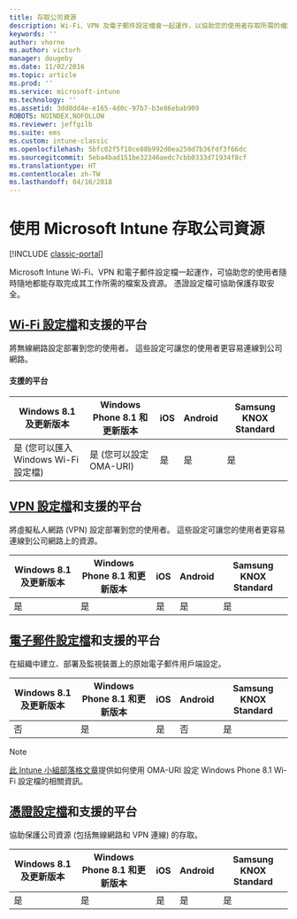 ```yaml
---
title: 存取公司資源
description: Wi-Fi、VPN 及電子郵件設定檔會一起運作，以協助您的使用者存取所需的檔案及資源。
keywords: ''
author: vhorne
ms.author: victorh
manager: dougeby
ms.date: 11/02/2016
ms.topic: article
ms.prod: ''
ms.service: microsoft-intune
ms.technology: ''
ms.assetid: 3dd8dd4e-e165-4d0c-97b7-b3e86ebab909
ROBOTS: NOINDEX,NOFOLLOW
ms.reviewer: jeffgilb
ms.suite: ems
ms.custom: intune-classic
ms.openlocfilehash: 5bfc02f5f10ce88b992d0ea250d7b36fdf3f66dc
ms.sourcegitcommit: 5eba4bad151be32346aedc7cbb0333d71934f8cf
ms.translationtype: HT
ms.contentlocale: zh-TW
ms.lasthandoff: 04/16/2018
---
```

# <a name="enable-access-to-company-resources-with-microsoft-intune"></a>使用 Microsoft Intune 存取公司資源

[!INCLUDE [classic-portal](../includes/classic-portal.md)]

Microsoft Intune Wi-Fi、VPN 和電子郵件設定檔一起運作，可協助您的使用者隨時隨地都能存取完成其工作所需的檔案及資源。 憑證設定檔可協助保護存取安全。

## <a name="wi-fi-profileswi-fi-connections-in-microsoft-intunemd-and-supported-platforms"></a>[Wi-Fi 設定檔](wi-fi-connections-in-microsoft-intune.md)和支援的平台

將無線網路設定部署到您的使用者。 這些設定可讓您的使用者更容易連線到公司網路。
#### <a name="supported-platforms"></a>支援的平台

|Windows 8.1 及更新版本|Windows Phone 8.1 和更新版本|iOS|Android|Samsung KNOX Standard|
|---------------------|---------------------------|---|-------|------------|
|是 (您可以匯入 Windows Wi-Fi 設定檔)|是 (您可以設定 OMA-URI) |是|是|是|

## <a name="vpn-profilesvpn-connections-in-microsoft-intunemd-and-supported-platforms"></a>[VPN 設定檔](vpn-connections-in-microsoft-intune.md)和支援的平台
將虛擬私人網路 (VPN) 設定部署到您的使用者。 這些設定可讓您的使用者更容易連線到公司網路上的資源。

|Windows 8.1 及更新版本|Windows Phone 8.1 和更新版本|iOS|Android|Samsung KNOX Standard|
|---------------------|---------------------------|---|-------|------------|
|是|是|是|是|是|

## <a name="email-profilesconfigure-access-to-corporate-email-using-email-profiles-with-microsoft-intunemd-and-supported-platforms"></a>[電子郵件設定檔](configure-access-to-corporate-email-using-email-profiles-with-microsoft-intune.md)和支援的平台
在組織中建立、部署及監視裝置上的原始電子郵件用戶端設定。


| Windows 8.1 及更新版本 | Windows Phone 8.1 和更新版本 | iOS | Android | Samsung KNOX Standard |
|-----------------------|-----------------------------|-----|---------|-----------------------|
|          否           |             是             | 是 |   否    |          是          |

> [!NOTE]
> [此 Intune 小組部落格文章](https://blogs.technet.microsoft.com/enterprisemobility/2015/02/19/using-oma-uri-to-create-custom-wi-fi-profiles-for-windows-phone-8-1/)提供如何使用 OMA-URI 設定 Windows Phone 8.1 Wi-Fi 設定檔的相關資訊。

## <a name="certificate-profilessecure-resource-access-with-certificate-profilesmd-and-supported-platforms"></a>[憑證設定檔](secure-resource-access-with-certificate-profiles.md)和支援的平台
協助保護公司資源 (包括無線網路和 VPN 連線) 的存取。


| Windows 8.1 及更新版本 | Windows Phone 8.1 和更新版本 | iOS | Android | Samsung KNOX Standard |
|-----------------------|-----------------------------|-----|---------|-----------------------|
|          是          |             是             | 是 |   是   |          是          |

